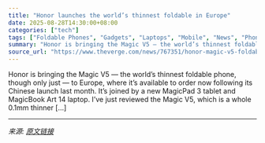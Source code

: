```yaml
---
title: "Honor launches the world’s thinnest foldable in Europe"
date: 2025-08-28T14:30:00+08:00
categories: ["tech"]
tags: ["Foldable Phones", "Gadgets", "Laptops", "Mobile", "News", "Phones", "Tech"]
summary: "Honor is bringing the Magic V5 — the world’s thinnest foldable phone, though only just — to Europe, where it’s available to order now following its Chinese launch last month. It’s joined by a new Magi"
source_url: "https://www.theverge.com/news/767351/honor-magic-v5-foldable-magicpad-3-magicbook-art-14"
---
```


Honor is bringing the Magic V5 — the world’s thinnest foldable phone, though only just — to Europe, where it’s available to order now following its Chinese launch last month. It’s joined by a new MagicPad 3 tablet and MagicBook Art 14 laptop. I’ve just reviewed the Magic V5, which is a whole 0.1mm thinner [&#8230;]

---

*来源: [原文链接](https://www.theverge.com/news/767351/honor-magic-v5-foldable-magicpad-3-magicbook-art-14)*
